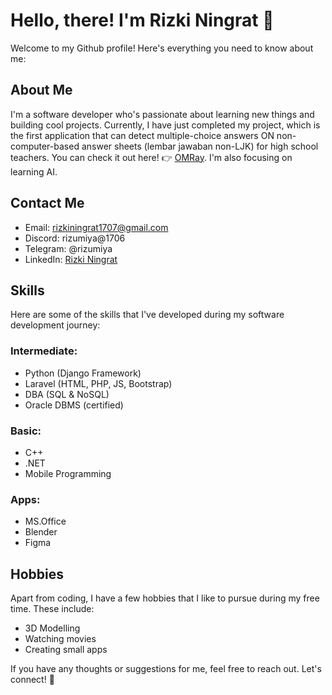 # Hello, there! I'm Rizki Ningrat 👋

Welcome to my Github profile! Here's everything you need to know about me:

## About Me
I'm a software developer who's passionate about learning new things and building cool projects. Currently, I have just completed my project, which is the first application that can detect multiple-choice answers ON non-computer-based answer sheets (lembar jawaban non-LJK) for high school teachers. You can check it out here! 👉 [OMRay](https://github.com/rizumiya/OMRay). I'm also focusing on learning AI.

## Contact Me
- Email: rizkiningrat1707@gmail.com
- Discord: rizumiya@1706
- Telegram: @rizumiya
- LinkedIn: [Rizki Ningrat](https://id.linkedin.com/in/rizki-nur-rachmadi-yudadiningrat-9305711b4)

## Skills
Here are some of the skills that I've developed during my software development journey:
### Intermediate:
- Python (Django Framework)
- Laravel (HTML, PHP, JS, Bootstrap)
- DBA (SQL & NoSQL)
- Oracle DBMS (certified)
### Basic:
- C++
- .NET
- Mobile Programming
### Apps:
- MS.Office
- Blender
- Figma

## Hobbies
Apart from coding, I have a few hobbies that I like to pursue during my free time. These include:
- 3D Modelling
- Watching movies
- Creating small apps

If you have any thoughts or suggestions for me, feel free to reach out. Let's connect! 🤝
